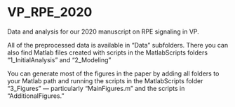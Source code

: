 # VP_RPE_2020
Data and analysis for our 2020 manuscript on RPE signaling in VP.

All of the preprocessed data is available in “Data” subfolders. There you can also find Matlab files created with scripts in the MatlabScripts folders “1_InitialAnalysis” and “2_Modeling”

You can generate most of the figures in the paper by adding all folders to your Matlab path and running the scripts in the MatlabScripts folder “3_Figures” — particularly “MainFigures.m” and the scripts in “AdditionalFigures.”
